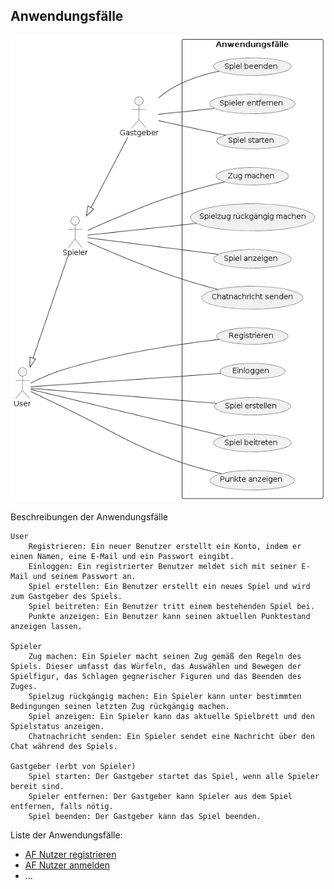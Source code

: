 ## Anwendungsfälle 

![06_00 Anwendungsfalldiagramm](06_00_Anwendungsfalldiagramm.png)

Beschreibungen der Anwendungsfälle

    User
        Registrieren: Ein neuer Benutzer erstellt ein Konto, indem er einen Namen, eine E-Mail und ein Passwort eingibt.
        Einloggen: Ein registrierter Benutzer meldet sich mit seiner E-Mail und seinem Passwort an.
        Spiel erstellen: Ein Benutzer erstellt ein neues Spiel und wird zum Gastgeber des Spiels.
        Spiel beitreten: Ein Benutzer tritt einem bestehenden Spiel bei.
        Punkte anzeigen: Ein Benutzer kann seinen aktuellen Punktestand anzeigen lassen.

    Spieler
        Zug machen: Ein Spieler macht seinen Zug gemäß den Regeln des Spiels. Dieser umfasst das Würfeln, das Auswählen und Bewegen der Spielfigur, das Schlagen gegnerischer Figuren und das Beenden des Zuges.
        Spielzug rückgängig machen: Ein Spieler kann unter bestimmten Bedingungen seinen letzten Zug rückgängig machen.
        Spiel anzeigen: Ein Spieler kann das aktuelle Spielbrett und den Spielstatus anzeigen.
        Chatnachricht senden: Ein Spieler sendet eine Nachricht über den Chat während des Spiels.

    Gastgeber (erbt von Spieler)
        Spiel starten: Der Gastgeber startet das Spiel, wenn alle Spieler bereit sind.
        Spieler entfernen: Der Gastgeber kann Spieler aus dem Spiel entfernen, falls nötig.
        Spiel beenden: Der Gastgeber kann das Spiel beenden.

Liste der Anwendungsfälle:  

- [AF Nutzer registrieren](06_01_AF_NutzerRegistrieren.md)
- [AF Nutzer anmelden](06_02_AF_NutzerAnmelden.md)
- ...
